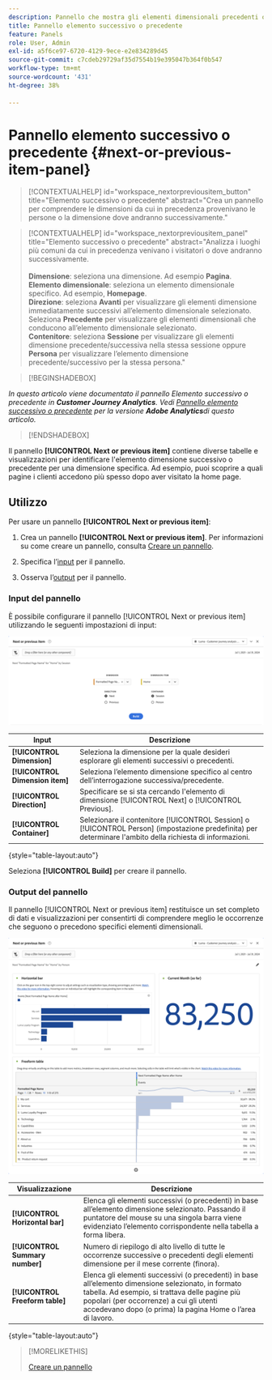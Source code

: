 ```yaml
---
description: Pannello che mostra gli elementi dimensionali precedenti o successivi per una dimensione specifica.
title: Pannello elemento successivo o precedente
feature: Panels
role: User, Admin
exl-id: a5f6ce97-6720-4129-9ece-e2e834289d45
source-git-commit: c7cdeb29729af35d7554b19e395047b364f0b547
workflow-type: tm+mt
source-wordcount: '431'
ht-degree: 38%

---
```


# Pannello elemento successivo o precedente {#next-or-previous-item-panel}

<!-- markdownlint-disable MD034 -->

>[!CONTEXTUALHELP]
>id="workspace_nextorpreviousitem_button"
>title="Elemento successivo o precedente"
>abstract="Crea un pannello per comprendere le dimensioni da cui in precedenza provenivano le persone o la dimensione dove andranno successivamente."

<!-- markdownlint-disable MD034 -->

<!-- markdownlint-disable MD034 -->

>[!CONTEXTUALHELP]
>id="workspace_nextorpreviousitem_panel"
>title="Elemento successivo o precedente"
>abstract="Analizza i luoghi più comuni da cui in precedenza venivano i visitatori o dove andranno successivamente.<br/><br/>**Dimensione**: seleziona una dimensione. Ad esempio **Pagina**.<br/>**Elemento dimensionale**: seleziona un elemento dimensionale specifico. Ad esempio, **Homepage**.<br/>**Direzione**: seleziona **Avanti** per visualizzare gli elementi dimensione immediatamente successivi all’elemento dimensionale selezionato. Seleziona **Precedente** per visualizzare gli elementi dimensionali che conducono all’elemento dimensionale selezionato.<br/>**Contenitore**: seleziona **Sessione** per visualizzare gli elementi dimensione precedente/successiva nella stessa sessione oppure **Persona** per visualizzare l’elemento dimensione precedente/successivo per la stessa persona."

<!-- markdownlint-enable MD034 -->

>[!BEGINSHADEBOX]

*In questo articolo viene documentato il pannello Elemento successivo o precedente in **Customer Journey Analytics**. Vedi [Pannello elemento successivo o precedente](https://experienceleague.adobe.com/en/docs/analytics/analyze/analysis-workspace/panels/next-previous) per la versione **Adobe Analytics**di questo articolo.*

>[!ENDSHADEBOX]

Il pannello **[!UICONTROL Next or previous item]** contiene diverse tabelle e visualizzazioni per identificare l&#39;elemento dimensione successivo o precedente per una dimensione specifica. Ad esempio, puoi scoprire a quali pagine i clienti accedono più spesso dopo aver visitato la home page.

## Utilizzo

Per usare un pannello **[!UICONTROL Next or previous item]**:

1. Crea un pannello **[!UICONTROL Next or previous item]**. Per informazioni su come creare un pannello, consulta [Creare un pannello](panels.md#create-a-panel).

1. Specifica l’[input](#panel-input) per il pannello.

1. Osserva l’[output](#panel-output) per il pannello.

### Input del pannello

È possibile configurare il pannello [!UICONTROL Next or previous item] utilizzando le seguenti impostazioni di input:

![Pannello elemento successivo o precedente](assets/next-or-previous-item.png)

| Input | Descrizione |
| --- | --- |
| **[!UICONTROL Dimension]** | Seleziona la dimensione per la quale desideri esplorare gli elementi successivi o precedenti. |
| **[!UICONTROL Dimension item]** | Seleziona l’elemento dimensione specifico al centro dell’interrogazione successiva/precedente. |
| **[!UICONTROL Direction]** | Specificare se si sta cercando l&#39;elemento di dimensione [!UICONTROL Next] o [!UICONTROL Previous]. |
| **[!UICONTROL Container]** | Selezionare il contenitore [!UICONTROL Session] o [!UICONTROL Person] (impostazione predefinita) per determinare l&#39;ambito della richiesta di informazioni. |

{style="table-layout:auto"}

Seleziona **[!UICONTROL Build]** per creare il pannello.

### Output del pannello

Il pannello [!UICONTROL Next or previous item] restituisce un set completo di dati e visualizzazioni per consentirti di comprendere meglio le occorrenze che seguono o precedono specifici elementi dimensionali.


![Output pannello precedente/successivo](assets/next-or-previous-item-output.png)


| Visualizzazione | Descrizione |
| --- | --- |
| **[!UICONTROL Horizontal bar]** | Elenca gli elementi successivi (o precedenti) in base all’elemento dimensione selezionato. Passando il puntatore del mouse su una singola barra viene evidenziato l’elemento corrispondente nella tabella a forma libera. |
| **[!UICONTROL Summary number]** | Numero di riepilogo di alto livello di tutte le occorrenze successive o precedenti degli elementi dimensione per il mese corrente (finora). |
| **[!UICONTROL Freeform table]** | Elenca gli elementi successivi (o precedenti) in base all’elemento dimensione selezionato, in formato tabella. Ad esempio, si trattava delle pagine più popolari (per occorrenze) a cui gli utenti accedevano dopo (o prima) la pagina Home o l’area di lavoro. |

{style="table-layout:auto"}


>[!MORELIKETHIS]
>
>[Creare un pannello](/help/analysis-workspace/c-panels/panels.md#create-a-panel)
>
